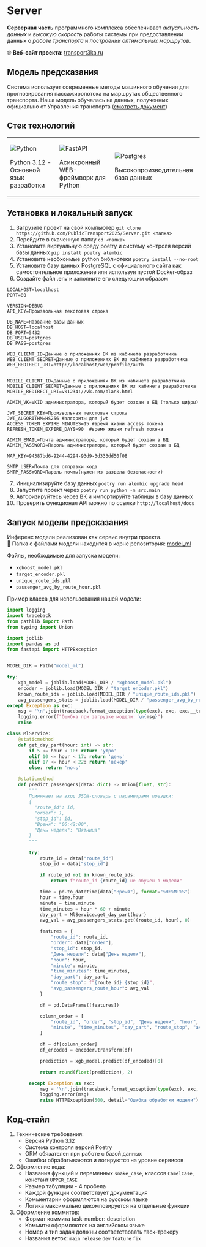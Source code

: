 # Server
**Серверная часть** программного комплекса обеспечивает *актуальность данных* и *высокую скорость* работы системы при предоставлении данных о *работе транспорта* и *построении оптимальных маршрутов*.

🌐 **Веб-сайт проекта**: [transport3ka.ru](https://transport3ka.ru/)

## Модель предсказания
Система использует современные методы машинного обучения для прогнозирования пассажиропотока на маршрутах общественного транспорта. Наша модель обучалась на данных, полученных официально от Управления транспорта ([смотреть документ](https://github.com/PublicTransport2025/Docs/blob/main/%D0%94%D0%BE%D0%BA%D1%83%D0%BC%D0%B5%D0%BD%D1%82%D1%8B%20%D0%B8%20%D1%81%D0%BE%D0%B3%D0%BB%D0%B0%D1%88%D0%B5%D0%BD%D0%B8%D1%8F/%D0%97%D0%B0%D0%BF%D1%80%D0%BE%D1%81%20%D0%B2%20%D1%83%D0%BF%D1%80%D0%B0%D0%B2%D0%BB%D0%B5%D0%BD%D0%B8%D0%B5%20%D1%82%D1%80%D0%B0%D0%BD%D1%81%D0%BF%D0%BE%D1%80%D1%82%D0%B0.pdf))

## Стек технологий

<table align="center" width='100%'>
<tr><td>

![Python](https://img.shields.io/badge/python-3670A0?style=for-the-badge&logo=python&logoColor=ffdd54)

Python 3.12 - Основной язык разработки
</td><td>

![FastAPI](https://img.shields.io/badge/FastAPI-005571?style=for-the-badge&logo=fastapi)

Асинхронный WEB-фреймворк для Python
</td><td>

![Postgres](https://img.shields.io/badge/postgres-%23316192.svg?style=for-the-badge&logo=postgresql&logoColor=white)

Высокопроизводительная база данных
</td></tr><table>

## Установка и локальный запуск
1. Загрузите проект на свой компьютер ```git clone https://github.com/PublicTransport2025/Server.git <папка> ```
2. Перейдите в скаченную папку ```cd <папка> ```
3. Установите виртуальную среду poetry и систему контроля версий базы данных ```pip install poetry alembic```
4. Установите необхоимые python библиотеки ```poetry install --no-root```
5. Установите базу данных PostgreSQL с официального сайта как самостоятельное приложение или используя пустой Docker-образ
6. Создайте файл .env и заполните его следующим образом
```
LOCALHOST=localhost
PORT=80

VERSION=DEBUG
API_KEY=Произвольная текстовая строка

DB_NAME=Название базы данных
DB_HOST=localhost
DB_PORT=5432
DB_USER=postgres
DB_PASS=postgres

WEB_CLIENT_ID=Данные о приложениях ВК из кабинета разработчика
WEB_CLIENT_SECRET=Данные о приложениях ВК из кабинета разработчика
WEB_REDIRECT_URI=http://localhost/web/profile/auth


MOBILE_CLIENT_ID=Данные о приложениях ВК из кабинета разработчика
MOBILE_CLIENT_SECRET=Данные о приложениях ВК из кабинета разработчика
MOBILE_REDIRECT_URI=vk1234://vk.com/blank.html

ADMIN_VK=VKID администратора, который будет создан в БД (только цифры)

JWT_SECRET_KEY=Произвольная текстовая строка
JWT_ALGORITHM=HS256 #алгоритм для jwt
ACCESS_TOKEN_EXPIRE_MINUTES=15 #время жизни access токена
REFRESH_TOKEN_EXPIRE_DAYS=90  #время жизни refresh токена

ADMIN_EMAIL=Почта администратора, который будет создан в БД
ADMIN_PASSWORD=Пароль администратора, который будет создан в БД

MAP_KEY=94387bd6-9244-4294-93d9-3d333dd50f08

SMTP_USER=Почта для отправки кода
SMTP_PASSWORD=Пароль почты(нужен из раздела безопасности)

```
7. Инициализируйте базу данных ```poetry run alembic upgrade head```
8. Запустите проект через ```poetry run python -m src.main```
9. Авторизируйтесь через ВК и импортируйте таблицы в базу данных
10. Проверить функционал API можно по ссылке ```http://localhost/docs```


## Запуск модели предсказания
Инференс модели реализован как сервис внутри проекта.  
📁 Папка с файлами модели находится в корне репозитория: [model_ml](https://github.com/PublicTransport2025/Server/tree/main/model_ml)

Файлы, необходимые для запуска модели:  
- `xgboost_model.pkl`  
- `target_encoder.pkl`  
- `unique_route_ids.pkl`  
- `passenger_avg_by_route_hour.pkl`  

Пример класса для использования нашей модели:
```python
import logging
import traceback
from pathlib import Path
from typing import Union

import joblib
import pandas as pd
from fastapi import HTTPException


MODEL_DIR = Path("model_ml")

try:
    xgb_model = joblib.load(MODEL_DIR / "xgboost_model.pkl")
    encoder = joblib.load(MODEL_DIR / "target_encoder.pkl")
    known_route_ids = joblib.load(MODEL_DIR / "unique_route_ids.pkl")
    avg_passengers_stats = joblib.load(MODEL_DIR / "passenger_avg_by_route_hour.pkl")
except Exception as exc:
    msg = '\n'.join(traceback.format_exception(type(exc), exc, exc.__traceback__))
    logging.error(f"Ошибка при загрузке модели: \n{msg}")
    raise

class MlService:
    @staticmethod
    def get_day_part(hour: int) -> str:
        if 5 <= hour < 10: return 'утро'
        elif 10 <= hour < 17: return 'день'
        elif 17 <= hour < 22: return 'вечер'
        else: return 'ночь'

    @staticmethod
    def predict_passengers(data: dict) -> Union[float, str]:
        """
        Принимает на вход JSON-словарь с параметрами поездки:
        {
          "route_id": id,
          "order": 1,
          "stop_id": id,
          "Время": "06:42:00",
          "День недели": "Пятница"
        }
        """

        try:
            route_id = data["route_id"]
            stop_id = data["stop_id"]

            if route_id not in known_route_ids:
                return f"route_id {route_id} не обучен в модели"

            time = pd.to_datetime(data["Время"], format="%H:%M:%S")
            hour = time.hour
            minute = time.minute
            time_minutes = hour * 60 + minute
            day_part = MlService.get_day_part(hour)
            avg_val = avg_passengers_stats.get((route_id, hour), 0)

            features = {
                "route_id": route_id,
                "order": data["order"],
                "stop_id": stop_id,
                "День недели": data["День недели"],
                "hour": hour,
                "minute": minute,
                "time_minutes": time_minutes,
                "day_part": day_part,
                "route_stop": f"{route_id}_{stop_id}",
                "avg_passengers_route_hour": avg_val
            }

            df = pd.DataFrame([features])

            column_order = [
                "route_id", "order", "stop_id", "День недели", "hour",
                "minute", "time_minutes", "day_part", "route_stop", "avg_passengers_route_hour"
            ]

            df = df[column_order]
            df_encoded = encoder.transform(df)

            prediction = xgb_model.predict(df_encoded)[0]

            return round(float(prediction), 2)

        except Exception as exc:
            msg = '\n'.join(traceback.format_exception(type(exc), exc, exc.__traceback__))
            logging.error(msg)
            raise HTTPException(500, detail="Ошибка обработки модели")
```

## Код-стайл
1. Технические требования:
   * Версия Python 3.12
   * Система контроля версий Poetry
   * ORM обязателен при работе с базой данных
   * Ошибки обрабатываются и логируются на уровне сервисов
2. Оформление кода:
   * Названия функций и переменных ```snake_case```, классов ```CamelCase```, констант ```UPPER_CASE```
   * Размер табуляции - 4 пробела
   * Каждой функции соответствует документация
   * Комментарии оформляются на русском языке
   * Логика максимально декомпозируется на отдельные функции
3. Оформление коммитов:
   * Формат коммита task-number: description
   * Коммиты оформляются на английском языке
   * Номер и тип задач должны соответствовать таск-трекеру
   * Названия веток: ```main``` ```release``` ```dev``` ```feature``` ```fix```
